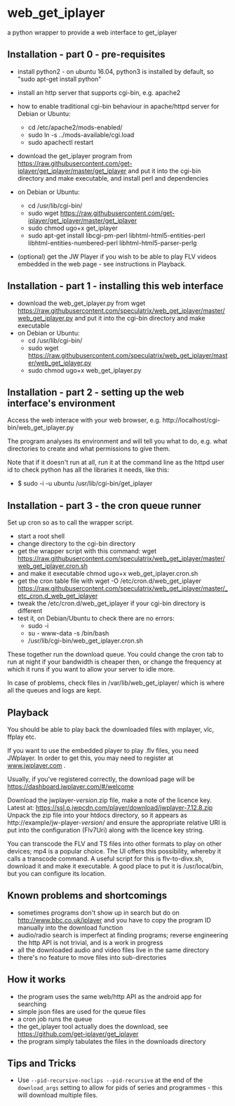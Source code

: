 # web_get_iplayer
a python wrapper to provide a web interface to get_iplayer


## Installation - part 0 - pre-requisites

* install python2 - on ubuntu 16.04, python3 is installed by default, so
  "sudo apt-get install python"

* install an http server that supports cgi-bin, e.g. apache2

* how to enable traditional cgi-bin behaviour in apache/httpd server for
  Debian or Ubuntu:
  * cd /etc/apache2/mods-enabled/
  * sudo ln -s ../mods-available/cgi.load
  * sudo apachectl restart

* download the get_iplayer program from
  https://raw.githubusercontent.com/get-iplayer/get_iplayer/master/get_iplayer
  and put it into the cgi-bin directory and make executable, and install
  perl and dependencies
* on Debian or Ubuntu:
  * cd /usr/lib/cgi-bin/
  * sudo wget https://raw.githubusercontent.com/get-iplayer/get_iplayer/master/get_iplayer
  * sudo chmod ugo+x get_iplayer
  * sudo apt-get install libcgi-pm-perl libhtml-html5-entities-perl libhtml-entities-numbered-perl libhtml-html5-parser-perlg

* (optional) get the JW Player if you wish to be able to play FLV
  videos embedded in the web page - see instructions in Playback.


## Installation - part 1 - installing this web interface

* download the web_get_iplayer.py from
  wget https://raw.githubusercontent.com/speculatrix/web_get_iplayer/master/web_get_iplayer.py
  and put it into the cgi-bin directory and make executable
* on Debian or Ubuntu:
  * cd /usr/lib/cgi-bin/
  * sudo wget https://raw.githubusercontent.com/speculatrix/web_get_iplayer/master/web_get_iplayer.py
  * sudo chmod ugo+x web_get_iplayer.py


## Installation - part 2 - setting up the web interface's environment

Access the web interace with your web browser, e.g. http://localhost/cgi-bin/web_get_iplayer.py

The program analyses its environment and will tell you what to do,
e.g. what directories to create and what permissions to give them.

Note that if it doesn't run at all, run it at the command line as the httpd
user id to check python has all the libraries it needs, like this:
* $ sudo -i -u ubuntu /usr/lib/cgi-bin/get_iplayer


## Installation - part 3 - the cron queue runner

Set up cron so as to call the wrapper script.

* start a root shell
* change directory to the cgi-bin directory
* get the wrapper script with this command:
  wget https://raw.githubusercontent.com/speculatrix/web_get_iplayer/master/web_get_iplayer.cron.sh
* and make it executable
  chmod ugo+x web_get_iplayer.cron.sh
* get the cron table file with
  wget -O /etc/cron.d/web_get_iplayer https://raw.githubusercontent.com/speculatrix/web_get_iplayer/master/_etc_cron.d_web_get_iplayer
* tweak the /etc/cron.d/web_get_iplayer if your cgi-bin directory is different
* test it, on Debian/Ubuntu to check there are no errors:
  * sudo -i
  * su - www-data -s /bin/bash
  * /usr/lib/cgi-bin/web_get_iplayer.cron.sh

These together run the download queue. You could change the cron tab to run
at night if your bandwidth is cheaper then, or change the frequency at which it
runs if you want to allow your server to idle more.

In case of problems, check files in /var/lib/web_get_iplayer/ which is where
all the queues and logs are kept.


## Playback

You should be able to play back the downloaded files with mplayer, vlc, ffplay etc.

If you want to use the embedded player to play .flv files, you need JWplayer.
In order to get this, you may need to register at www.jwplayer.com .

Usually, if you've registered correctly, the download page will be 
https://dashboard.jwplayer.com/#/welcome

Download the jwplayer-*version*.zip file, make a note of the licence key.
Latest at: https://ssl.p.jwpcdn.com/player/download/jwplayer-7.12.8.zip
Unpack the zip file into your htdocs directory, so it appears as 
http://example/jw-player-*version*/ and ensure the appropriate relative URI
is put into the configuration (Flv7Uri) along with the licence key string.


You can transcode the FLV and TS files into other formats to play on other
devices; mp4 is a popular choice. The UI offers this possibility, whereby
it calls a transcode command. A useful script for this is flv-to-divx.sh,
download it and make it executable. A good place to put it is /usr/local/bin,
but you can configure its location.

## Known problems and shortcomings

* sometimes programs don't show up in search but do on
  http://www.bbc.co.uk/iplayer and you have to copy the
  program ID manually into the download function
* audio/radio search is imperfect at finding programs; reverse engineering
  the http API is not trivial, and is a work in progress
* all the downloaded audio and video files live in the same directory
* there's no feature to move files into sub-directories


## How it works

* the program uses the same web/http API as the android app for searching
* simple json files are used for the queue files
* a cron job runs the queue
* the get_iplayer tool actually does the download, see
  https://github.com/get-iplayer/get_iplayer
* the program simply tabulates the files in the downloads directory

## Tips and Tricks

* Use `--pid-recursive-noclips --pid-recursive` at the end of the `download_args` setting to allow for pids of series and programmes - this will download multiple files.
